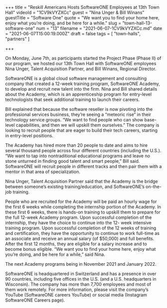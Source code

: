 +++
title = "Reskill Americans Hosts SoftwareONE Employees at 13th Town Hall"
videoId = "1CV9kVYZXCc"
guest = "Nina Unger & Bill Winans"
guestTitle = "Software One"
quote = "We want you to find your home here, enjoy what you’re doing, and be here for a while."
slug = "town-hall-13-software-one"
num = "13"
filename = "2021-06-07-1CV9kVYZXCc.md"
date = "2021-06-07T15:00:19.000Z"
draft = false
tags = [ "town-halls", "partners" ]

+++

On Monday, June 7th, as participants started the Project Phase (Phase II) of our program, we hosted our 13th Town Hall with SoftwareONE employees Nina Unger, Talent Acquisition Partner, and Bill Winans, Regional Director.    

SoftwareONE is a global cloud software management and consulting company that created a 12-week training program, SoftwareONE Academy, to develop and recruit new talent into the firm. Nina and Bill shared details about the Academy, which is an apprenticeship program for entry-level technologists that seek additional training to launch their careers.   

Bill explained that because the software reseller is now pivoting into the professional services business, they’re seeing a “meteoric rise” in their technology service groups. “We want to find people  who can show base-level capabilities, and then we will upskill them ourselves.” The company is looking to recruit people that are eager to build their tech careers, starting in entry-level positions.   

The Academy has hired more than 20 people to date and aims to hire several thousand people across four different countries (including the U.S.). “We want to tap into nontraditional educational programs and leave no stone unturned in finding good talent and smart people,” Bill said. SoftwareONE will recruit people in different tracks and then pair them with a mentor in that area of specialization.  

Nina Unger, Talent Acquisition Partner said that the Academy is the bridge between someone’s existing training/education, and SoftwareONE’s on-the-job training.   

  

People who are recruited for the Academy will be paid an hourly wage for the first 6 weeks while completing the internship portion of the Academy.  In these first 6 weeks, there is hands-on training to upskill them to prepare for the full 12-week Academy program. Upon successful completion of the internship, they have the choice to continue into the 12- week intensive training program. Upon successful completion of the 12 weeks of training and certification, they have the opportunity to continue to work full-time as an associate and receive an annual salary (of $50,000) and full benefits.  After the first 12 months, they are eligible for a salary increase and to become bonus eligible. “We want you to find your home here, enjoy what you’re doing, and be here for a while,” said Nina.  

The next Academy programs being in November 2021 and January 2022.   

SoftwareONE is headquartered in Switzerland and has a presence in over 90 countries, including five offices in the U.S. (and a U.S. headquarters in Wisconsin). The company has more than 7,700 employees and most of them work remotely. For more information, please visit the company’s YouTube (SoftwareONE careers YouTube) or social media (Instagram SoftwareONE Careers page).
